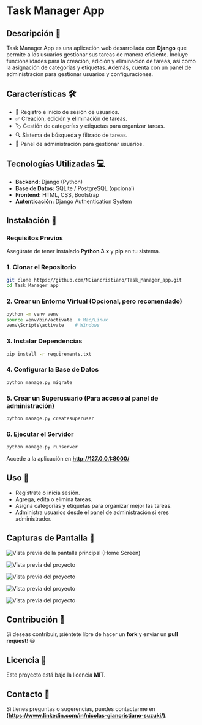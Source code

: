 # Task Manager App

## Descripción 📌
Task Manager App es una aplicación web desarrollada con **Django** que permite a los usuarios gestionar sus tareas de manera eficiente. Incluye funcionalidades para la creación, edición y eliminación de tareas, así como la asignación de categorías y etiquetas. Además, cuenta con un panel de administración para gestionar usuarios y configuraciones.

## Características 🛠️
- 📌 Registro e inicio de sesión de usuarios.
- ✅ Creación, edición y eliminación de tareas.
- 🏷️ Gestión de categorías y etiquetas para organizar tareas.
- 🔍 Sistema de búsqueda y filtrado de tareas.
- 🔐 Panel de administración para gestionar usuarios.

## Tecnologías Utilizadas 💻
- **Backend:** Django (Python)
- **Base de Datos:** SQLite / PostgreSQL (opcional)
- **Frontend:** HTML, CSS, Bootstrap
- **Autenticación:** Django Authentication System

## Instalación 🚀
### Requisitos Previos
Asegúrate de tener instalado **Python 3.x** y **pip** en tu sistema.

### 1. Clonar el Repositorio
```bash
git clone https://github.com/NGiancristiano/Task_Manager_app.git
cd Task_Manager_app
```

### 2. Crear un Entorno Virtual (Opcional, pero recomendado)
```bash
python -m venv venv
source venv/bin/activate  # Mac/Linux
venv\Scripts\activate    # Windows
```

### 3. Instalar Dependencias
```bash
pip install -r requirements.txt
```

### 4. Configurar la Base de Datos
```bash
python manage.py migrate
```

### 5. Crear un Superusuario (Para acceso al panel de administración)
```bash
python manage.py createsuperuser
```

### 6. Ejecutar el Servidor
```bash
python manage.py runserver
```
Accede a la aplicación en **http://127.0.0.1:8000/**

## Uso 📖
- Regístrate o inicia sesión.
- Agrega, edita o elimina tareas.
- Asigna categorías y etiquetas para organizar mejor las tareas.
- Administra usuarios desde el panel de administración si eres administrador.

## Capturas de Pantalla 📸

![Vista previa de la pantalla principal (Home Screen)](static/img/HomePageScreen.png)

![Vista previa del proyecto](static/img/EditScreen.png)

![Vista previa del proyecto](static/img/EditarUsuarioScreen.png)

![Vista previa del proyecto](static/img/ListasScreen.png)

![Vista previa del proyecto](static/img/UsuariosScreen.png)

## Contribución 🤝
Si deseas contribuir, ¡siéntete libre de hacer un **fork** y enviar un **pull request**! 😃

## Licencia 📜
Este proyecto está bajo la licencia **MIT**.

## Contacto 📧
Si tienes preguntas o sugerencias, puedes contactarme en **(https://www.linkedin.com/in/nicolas-giancristiano-suzuki/)**.


